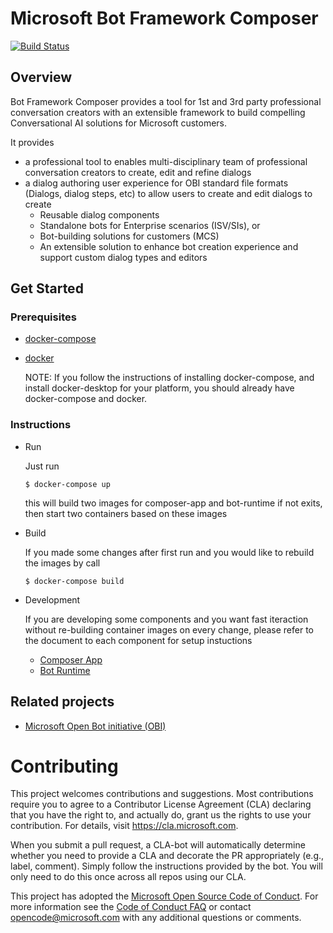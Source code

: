
# Microsoft Bot Framework Composer

[![Build Status](https://fuselabs.visualstudio.com/Composer/_apis/build/status/ComposerCI/Composer-CI?branchName=master)](https://fuselabs.visualstudio.com/Composer/_build/latest?definitionId=516&branchName=master)

## Overview 

Bot Framework Composer provides a tool for 1st and 3rd party professional conversation creators with an extensible framework to build compelling Conversational AI solutions for Microsoft customers. 

It provides 
* a professional tool to enables multi-disciplinary team of professional conversation creators to create, edit and refine dialogs 
* a dialog authoring user experience for OBI standard file formats (Dialogs, dialog steps, etc) to allow users to create and edit dialogs to create 
  * Reusable dialog components 
  * Standalone bots for Enterprise scenarios (ISV/SIs), or 
  * Bot-building solutions for customers (MCS)
  * An extensible solution to enhance bot creation experience and support custom dialog types and editors 

## Get Started

### Prerequisites

* [docker-compose](https://docs.docker.com/compose/install/)
* [docker](https://www.docker.com/)

  NOTE: If you follow the instructions of installing docker-compose, and install docker-desktop for your platform, you should already have docker-compose and docker. 

### Instructions

* Run

    Just run
    ```
    $ docker-compose up
    ```
    this will build two images for composer-app and bot-runtime if not exits, then start two containers based on these images

* Build

    If you made some changes after first run and you would like to rebuild the images by call

    ```
    $ docker-compose build
    ```

* Development

    If you are developing some components and you want fast iteraction without re-building container images on every change, please refer to the document to each component for setup instuctions
    
    * [Composer App](https://github.com/microsoft/BotFramework-Composer/tree/master/Composer)
    * [Bot Runtime](https://github.com/microsoft/BotFramework-Composer/tree/master/BotProject/CSharp)


## Related projects
* [Microsoft Open Bot initiative (OBI)](https://github.com/Microsoft/botframework-obi)

# Contributing

This project welcomes contributions and suggestions.  Most contributions require you to agree to a
Contributor License Agreement (CLA) declaring that you have the right to, and actually do, grant us
the rights to use your contribution. For details, visit https://cla.microsoft.com.

When you submit a pull request, a CLA-bot will automatically determine whether you need to provide
a CLA and decorate the PR appropriately (e.g., label, comment). Simply follow the instructions
provided by the bot. You will only need to do this once across all repos using our CLA.

This project has adopted the [Microsoft Open Source Code of Conduct](https://opensource.microsoft.com/codeofconduct/).
For more information see the [Code of Conduct FAQ](https://opensource.microsoft.com/codeofconduct/faq/) or
contact [opencode@microsoft.com](mailto:opencode@microsoft.com) with any additional questions or comments.
